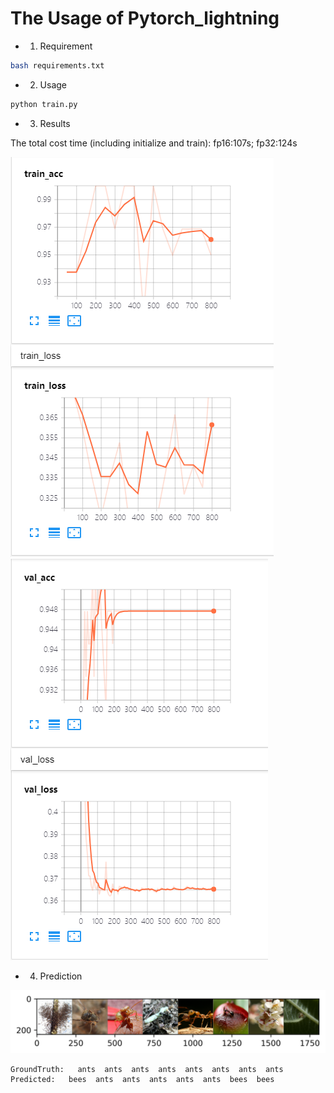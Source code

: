 # The Usage of Pytorch_lightning 

- 1. Requirement

```bash
bash requirements.txt
```

- 2. Usage

```python
python train.py
```

- 3. Results

The total cost time (including initialize and train):  fp16:107s; fp32:124s

![Train Results](https://github.com/Reversev/DEEP_LEARNING_IP/blob/main/pytorch_lightning/assert/train.png) ![Validation Results](https://github.com/Reversev/DEEP_LEARNING_IP/blob/main/pytorch_lightning/assert/val.png)

- 4. Prediction

![Prediction result](https://github.com/Reversev/DEEP_LEARNING_IP/blob/main/pytorch_lightning/assert/res.png)

```
GroundTruth:   ants  ants  ants  ants  ants  ants  ants  ants
Predicted:   bees  ants  ants  ants  ants  ants  bees  bees
```
